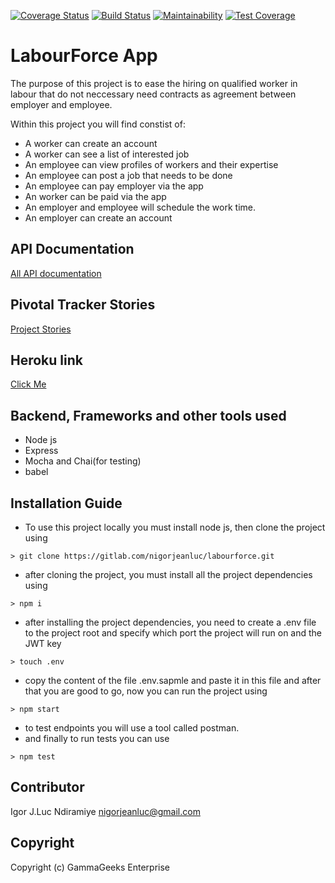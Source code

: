 [![Coverage Status](https://coveralls.io/repos/github/GammaGeeks/labourforce/badge.svg?branch=develop)](https://coveralls.io/github/GammaGeeks/labourforce?branch=develop)
[![Build Status](https://travis-ci.org/GammaGeeks/labourforce.svg?branch=develop)](https://travis-ci.org/GammaGeeks/labourforce)
[![Maintainability](https://api.codeclimate.com/v1/badges/fc9279b6b2242e1e96de/maintainability)](https://codeclimate.com/github/GammaGeeks/labourforce/maintainability)
[![Test Coverage](https://api.codeclimate.com/v1/badges/fc9279b6b2242e1e96de/test_coverage)](https://codeclimate.com/github/GammaGeeks/labourforce/test_coverage)
# LabourForce App

The purpose of this project is to ease the hiring on qualified worker in labour that do not neccessary need contracts as agreement between employer and employee.

Within this project you will find constist of:

* A worker can create an account
* A worker can see a list of interested job
* An employee can view profiles of workers and their expertise
* An employee can post a job that needs to be done
* An employee can pay employer via the app
* An worker can be paid via the app
* An employer and employee will schedule the work time.
* An employer can create an account

## API Documentation
[All API documentation](https://documenter.getpostman.com/view/9048923/SWE3eL4G)

## Pivotal Tracker Stories
[Project Stories](https://www.pivotaltracker.com/n/projects/2442084)


## Heroku link
[Click Me](https://broadcaster-application.herokuapp.com/)

## Backend, Frameworks and other tools used
- Node js
- Express
- Mocha and Chai(for testing)
- babel

## Installation Guide
- To use this project locally you must install node js, then clone the project using
```
> git clone https://gitlab.com/nigorjeanluc/labourforce.git
```
- after cloning the project, you must install all the project dependencies using
```
> npm i
```
- after installing the project dependencies, you need to create a .env file to the project root and specify which port the project will run on and the JWT key
```
> touch .env
```
- copy the content of the file .env.sapmle and paste it in this file and after that you are good to go, now you can run the project using
```
> npm start
```
- to test endpoints you will use a tool called postman.
- and finally to run tests you can use
```
> npm test
```
## Contributor
Igor J.Luc Ndiramiye nigorjeanluc@gmail.com

## Copyright
Copyright (c) GammaGeeks Enterprise